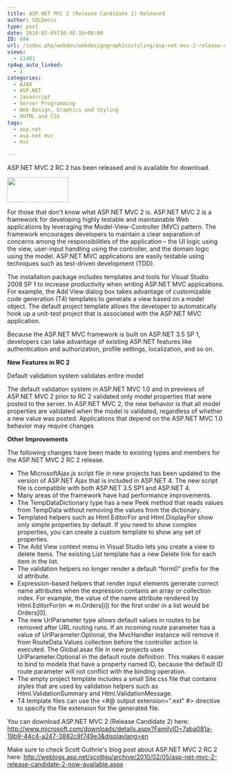 ```yaml
---
title: ASP.NET MVC 2 (Release Candidate 2) Released
author: SQLDenis
type: post
date: 2010-02-05T10:48:16+00:00
ID: 694
url: /index.php/webdev/webdesigngraphicsstyling/asp-net-mvc-2-release-candidate-2-releas/
views:
  - 11401
rp4wp_auto_linked:
  - 1
categories:
  - AJAX
  - ASP.NET
  - Javascript
  - Server Programming
  - Web Design, Graphics and Styling
  - XHTML and CSS
tags:
  - asp.net
  - asp.net mvc
  - mvc

---
```

ASP.NET MVC 2 RC 2 has been released and is available for download.

<div class="image_block">
  <img src="/wp-content/uploads/blogs/WebDev//mvc-logo-landing-page.png" alt="" title="" width="142" height="58" />
</div>

For those that don't know what ASP.NET MVC 2 is. ASP.NET MVC 2 is a framework for developing highly testable and maintainable Web applications by leveraging the Model-View-Controller (MVC) pattern. The framework encourages developers to maintain a clear separation of concerns among the responsibilities of the application – the UI logic using the view, user-input handling using the controller, and the domain logic using the model. ASP.NET MVC applications are easily testable using techniques such as test-driven development (TDD).

The installation package includes templates and tools for Visual Studio 2008 SP 1 to increase productivity when writing ASP.NET MVC applications. For example, the Add View dialog box takes advantage of customizable code generation (T4) templates to generate a view based on a model object. The default project template allows the developer to automatically hook up a unit-test project that is associated with the ASP.NET MVC application.
  
Because the ASP.NET MVC framework is built on ASP.NET 3.5 SP 1, developers can take advantage of existing ASP.NET features like authentication and authorization, profile settings, localization, and so on.

**New Features in RC 2**
  
Default validation system validates entire model
  
The default validation system in ASP.NET MVC 1.0 and in previews of ASP.NET MVC 2 prior to RC 2 validated only model properties that were posted to the server. In ASP.NET MVC 2, the new behavior is that all model properties are validated when the model is validated, regardless of whether a new value was posted. Applications that depend on the ASP.NET MVC 1.0 behavior may require changes

**Other Improvements** 
  
The following changes have been made to existing types and members for the ASP.NET MVC 2 RC 2 release. 

  * The MicrosoftAjax.js script file in new projects has been updated to the version of ASP.NET Ajax that is included in ASP.NET 4. The new script file is compatible with both ASP.NET 3.5 SP1 and ASP.NET 4.
  * Many areas of the framework have had performance improvements.
  * The TempDataDictionary type has a new Peek method that reads values from TempData without removing the values from the dictionary.
  * Templated helpers such as Html.EditorFor and Html.DisplayFor show only simple properties by default. If you need to show complex properties, you can create a custom template to show any set of properties.
  * The Add View context menu in Visual Studio lets you create a view to delete items. The existing List template has a new Delete link for each item in the list.
  * The validation helpers no longer render a default “form0” prefix for the id attribute.
  * Expression-based helpers that render input elements generate correct name attributes when the expression contains an array or collection index. For example, the value of the name attribute rendered by Html.EditorFor(m => m.Orders[i]) for the first order in a list would be Orders[0].
  * The new UrlParameter type allows default values in routes to be removed after URL routing runs. If an incoming route parameter has a value of UrlParameter.Optional, the MvcHandler instance will remove it from RouteData.Values collection before the controller action is executed. The Global.asax file in new projects uses UrlParameter.Optional in the default route definition. This makes it easier to bind to models that have a property named ID, because the default ID route parameter will not conflict with the binding operation.
  * The empty project template includes a small Site.css file that contains styles that are used by validation helpers such as Html.ValidationSummary and Html.ValidationMessage. 
  * T4 template files can use the <#@ output extension=".ext" #> directive to specify the file extension for the generated file.

You can download ASP.NET MVC 2 (Release Candidate 2) here: http://www.microsoft.com/downloads/details.aspx?FamilyID=7aba081a-19b9-44c4-a247-3882c8f749e3&displaylang=en

Make sure to check Scott Guthrie's blog post about ASP.NET MVC 2 RC 2 here: http://weblogs.asp.net/scottgu/archive/2010/02/05/asp-net-mvc-2-release-candidate-2-now-available.aspx